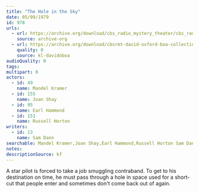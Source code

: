```yaml
---
title: "The Hole in the Sky"
date: 05/09/1979
id: 978
urls: 
  - url: https://archive.org/download/cbs_radio_mystery_theater/cbs_radio_mystery_theater-0951-1000.zip/cbs_radio_mystery_theater-0951-1000%2Fcbsrmt_0978_the_hole_in_the_sky.mp3
    source: archive-org
  - url: https://archive.org/download/cbsrmt-david-oxford-boa-collection/CBSRMT-790509-0978-The-Hole-in-the-Sky-(128-48)_WBBM-JE-{BoA}.mp3
    quality: 0
    source: kl-davidoboa
audioQuality: 0
tags: 
multipart: 0
actors:  
  - id: 49
    name: Mandel Kramer  
  - id: 155
    name: Joan Shay  
  - id: 95
    name: Earl Hammond  
  - id: 151
    name: Russell Horton
writers:  
  - id: 13
    name: Sam Dann
searchable: Mandel Kramer,Joan Shay,Earl Hammond,Russell Horton Sam Dann
notes: 
descriptionSource: kf
---
```

A star pilot is forced to take a job smuggling contraband. To get to his destination on time, he must pass through a hole in space used for a short-cut that people enter and sometimes don't come back out of again.